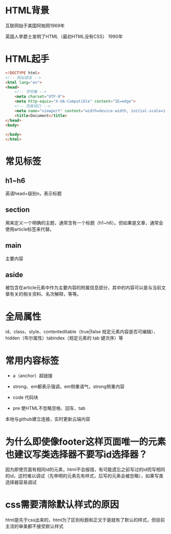 # HTML背景

互联网始于美国阿帕网1969年

英国人李爵士发明了HTML（最初HTML没有CSS） 1990年

# HTML起手

```html
<!DOCTYPE html>
<!-- 网站语言 -->
<html lang="en">
<head>
    <!-- 字符集 -->
    <meta charset="UTF-8">
    <meta http-equiv="X-UA-Compatible" content="IE=edge">
    <!-- 完美视口 -->
    <meta name="viewport" content="width=device-width, initial-scale=1.0">
    <title>Document</title>
</head>
<body>
    
</body>
</html>
```

# 常见标签

## h1~h6

英语head+级别n，表示标题

## section

用来定义一个明确的主题，通常含有一个标题（h1~h6）。但如果是文章，通常会使用article标签来代替。

## main

主要内容

## aside

被包含在article元素中作为主要内容的附属信息部分，其中的内容可以是与当前文章有关的相关资料、名次解释，等等。

# 全局属性

id、class、style、contenteditable（true|false 规定元素内容是否可编辑）、hidden（布尔属性）tabindex（规定元素的 tab 键次序）等

# 常用内容标签

- a（anchor）超链接

- strong、em都表示强调，em侧重语气，strong侧重内容
- code 代码块
- pre 使HTML不忽略空格、回车、tab

本地与github建立连接，实时更新云端内容

# 为什么即使像footer这样页面**唯一的元素也建议写类选择器**不要写id选择器？

因为即使页面有相同id的元素，html不会报错，有可能遗忘之前写过的id而写相同的id，这时难以调试（先申明的元素先有样式，后写的元素会被忽略），如果写类选择器容易调试

# css需要清除默认样式的原因

html是先于css出来的，html为了区别标题和正文于是就有了默认的样式，但目前主流的审美都不接受默认样式
